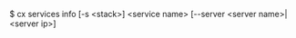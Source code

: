 <!-- post: services_usage -->


$ cx services info [-s &lt;stack&gt;] &lt;service name&gt; [--server &lt;server name&gt;|&lt;server ip&gt;]
